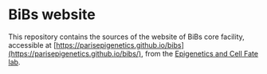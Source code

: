 # BiBs website
This repository contains the sources of the website of BiBs core facility, accessible at [https://parisepigenetics.github.io/bibs](https://parisepigenetics.github.io/bibs/), from the [Epigenetics and Cell Fate lab](https://epigenetics.u-paris.fr/). 
